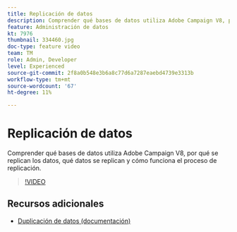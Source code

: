 ```yaml
---
title: Replicación de datos
description: Comprender qué bases de datos utiliza Adobe Campaign V8, por qué se replican los datos, qué datos se replican y cómo funciona el proceso de replicación.
feature: Administración de datos
kt: 7976
thumbnail: 334460.jpg
doc-type: feature video
team: TM
role: Admin, Developer
level: Experienced
source-git-commit: 2f8a0b548e3b6a8c77d6a7287eaebd4739e3313b
workflow-type: tm+mt
source-wordcount: '67'
ht-degree: 11%

---
```


# Replicación de datos

Comprender qué bases de datos utiliza Adobe Campaign V8, por qué se replican los datos, qué datos se replican y cómo funciona el proceso de replicación.

>[!VIDEO](https://video.tv.adobe.com/v/334460?quality=12)

## Recursos adicionales

* [Duplicación de datos (documentación)](https://experienceleague.adobe.com/docs/campaign/campaign-v8/config/replication.html?lang=en#data-replication)
